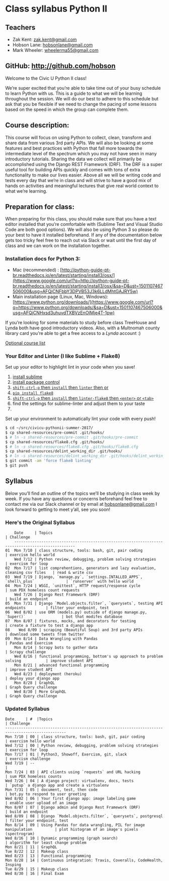 # Class syllabus Python II

## Teachers

* Zak Kent: [zak.kent@gmail.com](mailto:zak.kent@gmail.com)
* Hobson Lane: [hobsonlane@gmail.com](mailto:hobsonlane@gmail.com)
* Mark Wheeler: [wheelerma55@gmail.com](mailto:wheelerma55@gmail.com)

## GitHub: http://github.com/hobson

Welcome to the Civic U Python II class!

We’re super excited that you’re able to take time out of your busy schedule to learn Python with us.
This is a guide to what we will be learning throughout the session.
We will do our best to adhere to this schedule but ask that you be flexible if we need to change the pacing of some lessons based on the speed in which the group can complete them.

## Course description: 

This course will focus on using Python to collect, clean, transform and share data from various 3rd party APIs.
We will also be looking at some features and best practices with Python that fall more towards the intermediate level of the spectrum which you may
not have seen in many introductory tutorials.
Sharing the data we collect will primarily be accomplished using the Django REST Framework (DRF).
The DRF is a super useful tool for building APIs quickly and comes with tons of extra functionality to make our lives easier.
Above all we will be writing code and tests every day that we’re in class and will strive to have a good mix of hands on activities and meaningful
lectures that give real world context to what we’re learning.

## Preparation for class:

When preparing for this class, you should make sure that you have a text editor installed that you’re comfortable with (Sublime Text and Visual Studio Code are both good options).
We will also be using Python 3 so please do your best to have it installed beforehand.
If any of the documentation below gets too tricky feel free to reach out via Slack or wait until the first day of class and we can work on the installation together.

### Installation docs for Python 3: 

* Mac (recommended) : [http://python-guide-pt-br.readthedocs.io/en/latest/starting/install3/osx/](https://www.google.com/url?q=http://python-guide-pt-br.readthedocs.io/en/latest/starting/install3/osx/&sa=D&ust=1501107467506000&usg=AFQjCNFbbY3DPVB53J3k6LLdMhtGAJRY5w)
* Main installation page (Linux, Mac, Windows): [https://www.python.org/downloads/](https://www.google.com/url?q=https://www.python.org/downloads/&sa=D&ust=1501107467506000&usg=AFQjCNHxsd3uhuvdTXBVzEnOIMje4T-1pw)

If you’re looking for some materials to study before class TreeHouse and Lynda both have good introductory videos.
Also, with a Multnomah county library card you’re able to get a free access to a *Lynda* account :)

[Optional course list](https://www.google.com/url?q=https://docs.google.com/document/d/1kRzzybmQOi_uw2-BWnxZtIEQ5ajo48G4X0WyQ8ByjPE/edit?usp%3Dsharing&sa=D&ust=1501107467507000&usg=AFQjCNEGgBLCbZJkV8e_y5hi5Q7vVHQ9OQ)

### Your Editor and Linter (I like Sublime + Flake8)

Set up your editor to highlight lint in your code when you save!

1. [install sublime](https://www.sublimetext.com/3)
2. [install package control](https://packagecontrol.io/installation)
3. [`shift-ctrl-p` then `install` then `linter` then <enter> or <tab>](http://sublimelinter.readthedocs.io/en/latest/installation.html#installing-via-pc)
4. [`pip install flake8`](https://github.com/SublimeLinter/SublimeLinter-flake8#linter-installation)
5. [`shift-ctrl-p` then `install` then `linter-flake8` then `<enter>` or `<tab>`](https://github.com/SublimeLinter/SublimeLinter-flake8)
6. find the settings for sublime-linter and adjust them to your taste
7. 

Set up your environment to automatically lint your code with every push!

```bash
$ cd ~/src/civicu-pythonii-summer-2017/
$ cp shared-resources/pre-commit .git/hooks/
$ # ln -s shared-resources/pre-commit .git/hooks/pre-commit
$ cp shared-resources/flake8.cfg .git/hooks/
$ # ln -s shared-resources/flake8.cfg .git/hooks/flake8.cfg
$ cp shared-resources/delint_working_dir .git/hooks/
$ # ln -s shared-resources/delint_working_dir .git/hooks/delint_workin_dir
$ git commit -am 'force flake8 linting'
$ git push
```


## Syllabus

Below you’ll find an outline of the topics we’ll be studying in class week by week.
If you have any questions or concerns beforehand feel free to contact me via our Slack channel or by email at [hobsonlane@gmail.com](hobsonlane@gmail.com) I look forward to getting to meet y’all, see you soon!

### Here's the Original Syllabus

```
    Date     | Topics                                                                    | Challenge  
    -------------------------------------------------------------------------------------------------  
01  Mon 7/10 | class structure, tools: bash, git, pair coding                            | exercism hello world  
    Wed 7/12 | Python review, debugging, problem solving strategies                      | exercism for loop  
02  Mon 7/17 | list comprehentions, generators and lazy evaluation, cleaning csv files   | read & write csv  
03  Wed 7/19 | Django, `manage.py`, `settings.INTALLED_APPS`, `shell\_plus`              | `runserver` with hello world  
04  Mon 7/24 | WSGI, `unittest`, HTTP request/response cycle                             | sum PDX homeless count requests  
    Wed 7/26 | Django Rest Framework (DRF)                                               | build an endpoint  
05  Mon 7/31 | Django `Model.objects.filter`, `querysets`, testing API endpoints         | filter your endpoint, test  
06  Wed 8/02 | use ORM (models.py) outside of django manage.py, `Super()`                | bot that modifes database  
07  Mon 8/07 | fixtures, mocks, and decorators for testing                               | create a fixture to test a django app  
08    Wed 8/09 | scraping (Beautiful Soup) and 3rd party APIs                              | download some tweets from twitter   
09  Mon 8/14 | Data Wrangling with Pandas                                                | Pandas and Exercism
    Mon 8/14 | Scrapy bots to gather data                                                | Scrapy challenge    
    Wed 8/16 | functional programming, bottom's up approach to problem solving           | improve student API  
    Mon 8/21 | advanced functional programming                                           | improve student API  
    Wed 8/23 | deployment (heroku)                                                       | deploy your django app  
    Mon 8/28 | GraphQL                                                                   | Graph Query challenge  
    Wed 8/30 | More GraphQL                                                              | Graph Query challenge  
```

### Updated Syllabus

```
Date     | #  |Topics                                                                | Challenge
-------------------------------------------------------------------------------------------------
Mon 7/10 | 00 | class structure, tools: bash, git, pair coding                       | exercism hello world
Wed 7/12 | 00 | Python review, debugging, problem solving strategies                 | exercism for loop
Mon 7/17 | 01 | Python3, Showoff, Exercism, git, slack                               | exercism challenge
Wed 7/19 | --                                                                        |
Mon 7/24 | 03 | API clients using `requests` and URL hacking                         | sum PDX homeless counts
Wed 7/26 | 04 | A django project: virtualenv, docs, tests                            | `putup` a django app and create a virtualenv
Mon 7/31 | 05 | document, test, then code                                            | bot.py to respond to user greeting
Wed 8/02 | 06 | Your first django app: image labeling game                           | enable user upload of an image
Mon 8/07 | 07 | Django admin and Django Rest Framework (DRF)                         | build an endpoint
Wed 8/09 | 08 | Django `Model.objects.filter`, `querysets`, postgresql               | filter your endpoint, test 
Mon 8/14 | 09 | Using Pandas for data wrangling, PIL for image manipulation          | plot histogram of an image's pixels (spectrogram)
Wed 8/16 | 10 | Dynamic programming (graph search)                                   | algorithm for least change problem
Mon 8/21 | 11 | GraphQL
Tue 8/22 | 12 | Makeup class
Wed 8/23 | 13 | Functional programming
Mon 8/28 | 14 | Continuous integration: Travis, Coveralls, CodeHealth, Insping
Tue 8/29 | 15 | Makeup class
Wed 8/30 | 16 | Final Exam
```
